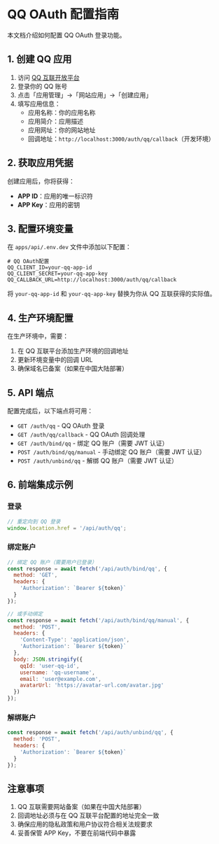 # QQ OAuth 配置指南

本文档介绍如何配置 QQ OAuth 登录功能。

## 1. 创建 QQ 应用

1. 访问 [QQ 互联开放平台](https://connect.qq.com/)
2. 登录你的 QQ 账号
3. 点击「应用管理」->「网站应用」->「创建应用」
4. 填写应用信息：
   - 应用名称：你的应用名称
   - 应用简介：应用描述
   - 应用网址：你的网站地址
   - 回调地址：`http://localhost:3000/auth/qq/callback`（开发环境）

## 2. 获取应用凭据

创建应用后，你将获得：
- **APP ID**：应用的唯一标识符
- **APP Key**：应用的密钥

## 3. 配置环境变量

在 `apps/api/.env.dev` 文件中添加以下配置：

```env
# QQ OAuth配置
QQ_CLIENT_ID=your-qq-app-id
QQ_CLIENT_SECRET=your-qq-app-key
QQ_CALLBACK_URL=http://localhost:3000/auth/qq/callback
```

将 `your-qq-app-id` 和 `your-qq-app-key` 替换为你从 QQ 互联获得的实际值。

## 4. 生产环境配置

在生产环境中，需要：

1. 在 QQ 互联平台添加生产环境的回调地址
2. 更新环境变量中的回调 URL
3. 确保域名已备案（如果在中国大陆部署）

## 5. API 端点

配置完成后，以下端点将可用：

- `GET /auth/qq` - QQ OAuth 登录
- `GET /auth/qq/callback` - QQ OAuth 回调处理
- `GET /auth/bind/qq` - 绑定 QQ 账户（需要 JWT 认证）
- `POST /auth/bind/qq/manual` - 手动绑定 QQ 账户（需要 JWT 认证）
- `POST /auth/unbind/qq` - 解绑 QQ 账户（需要 JWT 认证）

## 6. 前端集成示例

### 登录
```javascript
// 重定向到 QQ 登录
window.location.href = '/api/auth/qq';
```

### 绑定账户
```javascript
// 绑定 QQ 账户（需要用户已登录）
const response = await fetch('/api/auth/bind/qq', {
  method: 'GET',
  headers: {
    'Authorization': `Bearer ${token}`
  }
});

// 或手动绑定
const response = await fetch('/api/auth/bind/qq/manual', {
  method: 'POST',
  headers: {
    'Content-Type': 'application/json',
    'Authorization': `Bearer ${token}`
  },
  body: JSON.stringify({
    qqId: 'user-qq-id',
    username: 'qq-username',
    email: 'user@example.com',
    avatarUrl: 'https://avatar-url.com/avatar.jpg'
  })
});
```

### 解绑账户
```javascript
const response = await fetch('/api/auth/unbind/qq', {
  method: 'POST',
  headers: {
    'Authorization': `Bearer ${token}`
  }
});
```

## 注意事项

1. QQ 互联需要网站备案（如果在中国大陆部署）
2. 回调地址必须与在 QQ 互联平台配置的地址完全一致
3. 确保应用的隐私政策和用户协议符合相关法规要求
4. 妥善保管 APP Key，不要在前端代码中暴露